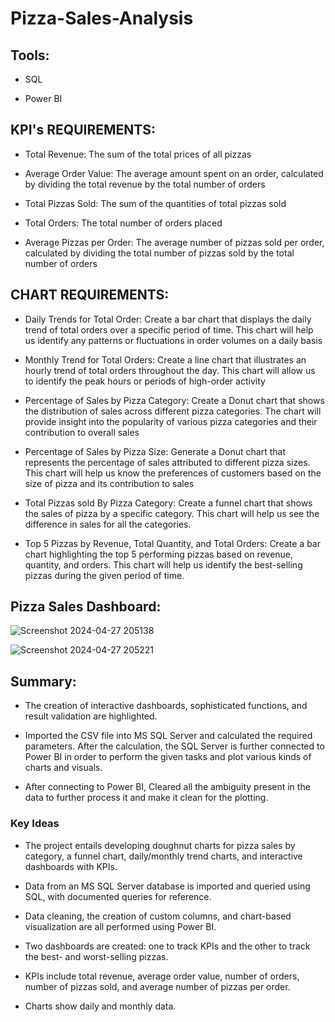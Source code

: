 # Pizza-Sales-Analysis

## Tools:

- SQL
  
- Power BI
  
## KPI's REQUIREMENTS:

- Total Revenue: The sum of the total prices of all pizzas
  
- Average Order Value: The average amount spent on an order, calculated by dividing the total revenue by the total number of orders
  
- Total Pizzas Sold: The sum of the quantities of total pizzas sold

- Total Orders: The total number of orders placed

- Average Pizzas per Order: The average number of pizzas sold per order, calculated by dividing the total number of pizzas sold by the total number of orders

## CHART REQUIREMENTS:

- Daily Trends for Total Order: Create a bar chart that displays the daily trend of total orders over a specific period of time. This chart will help us identify any patterns or fluctuations in order volumes on a daily basis

- Monthly Trend for Total Orders: Create a line chart that illustrates an hourly trend of total orders throughout the day. This chart will allow us to identify the peak hours or periods of high-order activity

- Percentage of Sales by Pizza Category: Create a Donut chart that shows the distribution of sales across different pizza categories. The chart will provide insight into the popularity of various pizza categories and their contribution to overall sales

- Percentage of Sales by Pizza Size: Generate a Donut chart that represents the percentage of sales attributed to different pizza sizes. This chart will help us know the preferences of customers based on the size of pizza and its contribution to sales

- Total Pizzas sold By Pizza Category: Create a funnel chart that shows the sales of pizza by a specific category. This chart will help us see the difference in sales for all the categories.

- Top 5 Pizzas by Revenue, Total Quantity, and Total Orders: Create a bar chart highlighting the top 5 performing pizzas based on revenue, quantity, and orders. This chart will help us identify the best-selling pizzas during the given period of time.

## Pizza Sales Dashboard:

![Screenshot 2024-04-27 205138](https://github.com/Kapildarwani22/Pizza-Sales-Analysis-/assets/116799321/ce4daabd-d0dc-44da-a0a8-2df25bbed80f)

![Screenshot 2024-04-27 205221](https://github.com/Kapildarwani22/Pizza-Sales-Analysis-/assets/116799321/ced9c345-313e-408f-8a74-1647d67816d2)

  
## Summary:

- The creation of interactive dashboards, sophisticated functions, and result validation are highlighted.

- Imported the CSV file into MS SQL Server and calculated the required parameters. After the calculation, the SQL Server is further connected to Power BI in order to perform the given tasks and plot various kinds of charts and visuals.

- After connecting to Power BI, Cleared all the ambiguity present in the data to further process it and make it clean for the plotting.

### Key Ideas

- The project entails developing doughnut charts for pizza sales by category, a funnel chart, daily/monthly trend charts, and interactive dashboards with KPIs.

- Data from an MS SQL Server database is imported and queried using SQL, with documented queries for reference.

- Data cleaning, the creation of custom columns, and chart-based visualization are all performed using Power BI.

- Two dashboards are created: one to track KPIs and the other to track the best- and worst-selling pizzas.

- KPIs include total revenue, average order value, number of orders, number of pizzas sold, and average number of pizzas per order.

- Charts show daily and monthly data.
